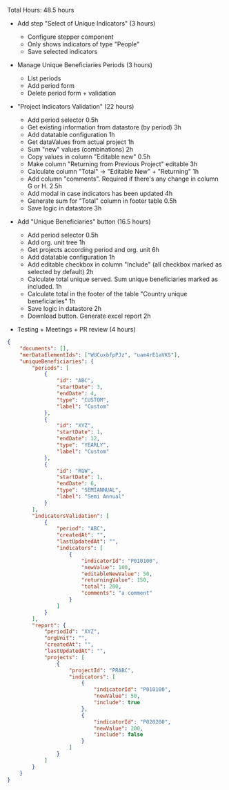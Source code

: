Total Hours: 48.5 hours

-   Add step "Select of Unique Indicators" (3 hours)

    -   Configure stepper component
    -   Only shows indicators of type "People"
    -   Save selected indicators

-   Manage Unique Beneficiaries Periods (3 hours)

    -   List periods
    -   Add period form
    -   Delete period form + validation

-   "Project Indicators Validation" (22 hours)

    -   Add period selector 0.5h
    -   Get existing information from datastore (by period) 3h
    -   Add datatable configuration 1h
    -   Get dataValues from actual project 1h
    -   Sum "new" values (combinations) 2h
    -   Copy values in column "Editable new" 0.5h
    -   Make column "Returning from Previous Project" editable 3h
    -   Calculate column "Total" -> "Editable New" + "Returning" 1h
    -   Add column "comments". Required if there's any change in column G or H. 2.5h
    -   Add modal in case indicators has been updated 4h
    -   Generate sum for "Total" column in footer table 0.5h
    -   Save logic in datastore 3h

-   Add "Unique Beneficiaries" button (16.5 hours)

    -   Add period selector 0.5h
    -   Add org. unit tree 1h
    -   Get projects according period and org. unit 6h
    -   Add datatable configuration 1h
    -   Add editable checkbox in column "Include" (all checkbox marked as selected by default) 2h
    -   Calculate total unique served. Sum unique beneficiaries marked as included. 1h
    -   Calculate total in the footer of the table "Country unique beneficiaries" 1h
    -   Save logic in datastore 2h
    -   Download button. Generate excel report 2h

-   Testing + Meetings + PR review (4 hours)

```json
{
    "documents": [],
    "merDataElementIds": ["WUCuxbfpPJz", "uam4rE1aVKS"],
    "uniqueBeneficiaries": {
        "periods": [
            {
                "id": "ABC",
                "startDate": 3,
                "endDate": 4,
                "type": "CUSTOM",
                "label": "Custom"
            },
            {
                "id": "XYZ",
                "startDate": 1,
                "endDate": 12,
                "type": "YEARLY",
                "label": "Custom"
            },
            {
                "id": "RGW",
                "startDate": 1,
                "endDate": 6,
                "type": "SEMIANNUAL",
                "label": "Semi Annual"
            }
        ],
        "indicatorsValidation": [
            {
                "period": "ABC",
                "createdAt": "",
                "lastUpdatedAt": "",
                "indicators": [
                    {
                        "indicatorId": "P010100",
                        "newValue": 100,
                        "editableNewValue": 50,
                        "returningValue": 150,
                        "total": 200,
                        "comments": "a comment"
                    }
                ]
            }
        ],
        "report": {
            "periodId": "XYZ",
            "orgUnit": "",
            "createdAt": "",
            "lastUpdatedAt": "",
            "projects": [
                {
                    "projectId": "PRABC",
                    "indicators": [
                        {
                            "indicatorId": "P010100",
                            "newValue": 50,
                            "include": true
                        },
                        {
                            "indicatorId": "P020200",
                            "newValue": 200,
                            "include": false
                        }
                    ]
                }
            ]
        }
    }
}
```
